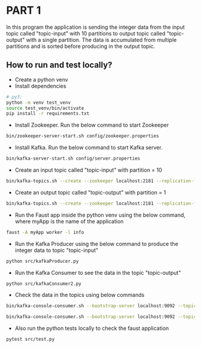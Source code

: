 # PART 1

In this program the application is sending the integer data from the input topic called "topic-input" with 10 partitions to output topic called "topic-output" with a single partition. The data is accumulated from multiple partitions and is sorted before producing in the output topic.

## How to run and test locally?

* Create a python venv
* Install dependencies

```sh
# py3:
python -m venv test_venv
source test_venv/bin/activate
pip install -r requirements.txt

```
* Install Zookeeper. Run the below command to start Zookeeper

```sh
bin/zookeeper-server-start.sh config/zookeeper.properties

```

* Install Kafka. Run the below command to start Kafka server.

```sh
bin/kafka-server-start.sh config/server.properties

```

* Create an input topic called "topic-input" with partition = 10

```sh
bin/kafka-topics.sh --create --zookeeper localhost:2181 --replication-factor 1 --partitions 10 --topic topic-input

```

* Create an output topic called "topic-output" with partition = 1

```sh
bin/kafka-topics.sh --create --zookeeper localhost:2181 --replication-factor 1 --partitions 1 --topic topic-output

```

* Run the Faust app inside the python venv using the below command, where myApp is the name of the application

```sh
faust -A myApp worker -l info

```

* Run the Kafka Producer using the below command to produce the integer data to topic "topic-input"

```sh
python src/kafkaProducer.py

```

* Run the Kafka Consumer to see the data in the topic "topic-output"

```sh
python src/kafkaConsumer2.py

```

* Check the data in the topics using below commands

```sh
bin/kafka-console-consumer.sh --bootstrap-server localhost:9092 --topic topic-input --from-beginning

bin/kafka-console-consumer.sh --bootstrap-server localhost:9092 --topic topic-output --from-beginning

```

* Also run the python tests locally to check the faust application

```sh
pytest src/test.py 

```
